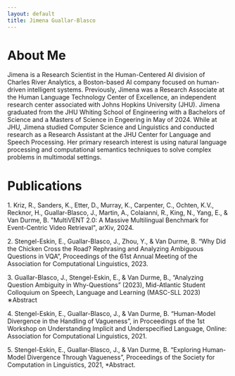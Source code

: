```yaml
---
layout: default
title: Jimena Guallar-Blasco
---
```


<h1 id="about">About Me</h1>

Jimena is a Research Scientist in the Human-Centered AI division of Charles River Analytics, a Boston-based AI company focused on human-driven intelligent systems. Previously, Jimena was a Research Associate at the Human Language Technology Center of Excellence, an independent research center associated with Johns Hopkins University (JHU). Jimena graduated from the JHU Whiting School of Engineering with a Bachelors of Science and a Masters of Science in Engeering in May of 2024. While at JHU, Jimena studied Computer Science and Linguistics and conducted research as a Research Assistant at the JHU Center for Language and Speech Processing. Her primary research interest is using natural language processing and computational semantics techniques to solve complex problems in multimodal settings.

<h1 id="publications">Publications</h1>

<p>1. Kriz, R., Sanders, K., Etter, D., Murray, K., Carpenter, C., Ochten, K.V., Recknor, H., Guallar-Blasco, J., Martin, A., Colaianni, R., King, N., Yang, E., & Van Durme, B. "MultiVENT 2.0: A Massive Multilingual Benchmark for Event-Centric Video Retrieval", arXiv, 2024.</p>
<p>2. Stengel-Eskin, E., Guallar-Blasco, J., Zhou, Y., & Van Durme, B. “Why Did the Chicken Cross the Road? Rephrasing and Analyzing Ambiguous Questions in VQA”, Proceedings of the 61st Annual Meeting of the Association for Computational Linguistics, 2023. </p>
<p>3. Guallar-Blasco, J., Stengel-Eskin, E., & Van Durme, B., “Analyzing Question Ambiguity in Why-Questions” (2023), Mid-Atlantic Student Colloquium on Speech, Language and Learning (MASC-SLL 2023) ∗Abstract </p>
<p>4. Stengel-Eskin, E., Guallar-Blasco, J., & Van Durme, B. “Human-Model Divergence in the Handling of Vagueness”, in Proceedings of the 1st Workshop on Understanding Implicit and Underspecified Language, Online: Association for Computational Linguistics, 2021.</p>
<p>5. Stengel-Eskin, E., Guallar-Blasco, J., & Van Durme, B. “Exploring Human-Model Divergence Through Vagueness”, Proceedings of the Society for Computation in Linguistics, 2021, *Abstract.</p> 
